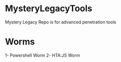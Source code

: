 # MysteryLegacyTools
Mystery Legacy Repo is for advanced penetration tools

# Worms
1- Powershell Worm
2- HTA:JS Worm
